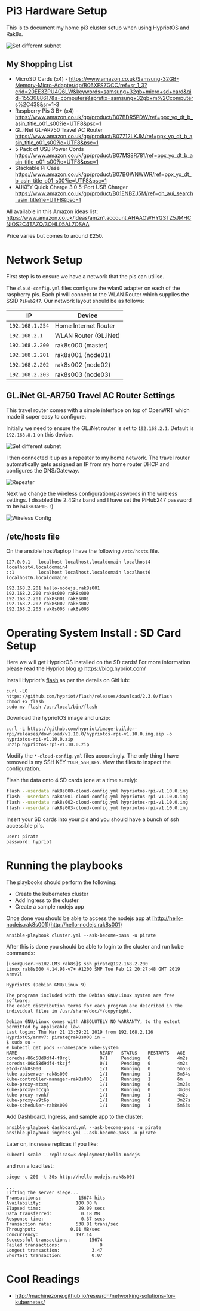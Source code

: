 # Pi3 Hardware Setup

This is to document my home pi3 cluster setup when using HypriotOS and Rak8s.

![Set different subnet](./img/pi3-cluster-2.jpg)

## My Shopping List

- MicroSD Cards (x4) - https://www.amazon.co.uk/Samsung-32GB-Memory-Micro-Adapter/dp/B06XFSZGCC/ref=sr_1_3?crid=20EE3ZPU4Q6LW&keywords=samsung+32gb+micro+sd+card&qid=1553088617&s=computers&sprefix=samsung+32gb+m%2Ccomputers%2C438&sr=1-3
- Raspberry Pis 3 B+ (x4) - https://www.amazon.co.uk/gp/product/B07BDR5PDW/ref=ppx_yo_dt_b_asin_title_o01_s00?ie=UTF8&psc=1
- GL.iNet GL-AR750 Travel AC Router https://www.amazon.co.uk/gp/product/B07712LKJM/ref=ppx_yo_dt_b_asin_title_o01_s00?ie=UTF8&psc=1
- 5 Pack of USB Power Cords https://www.amazon.co.uk/gp/product/B07MS8R781/ref=ppx_yo_dt_b_asin_title_o01_s00?ie=UTF8&psc=1
- Stackable Pi Case https://www.amazon.co.uk/gp/product/B07BGWNWWR/ref=ppx_yo_dt_b_asin_title_o01_s00?ie=UTF8&psc=1
- AUKEY Quick Charge 3.0 5-Port USB Charger https://www.amazon.co.uk/gp/product/B01ENBZJ5M/ref=oh_aui_search_asin_title?ie=UTF8&psc=1

All available in this Amazon ideas list: https://www.amazon.co.uk/ideas/amzn1.account.AHAAOWHYGSTZ5JMHCNIOS2C4TAZQ/3OHL05AL7OSAA

Price varies but comes to around £250.

# Network Setup

First step is to ensure we have a network that the pis can utilise.

The `cloud-config.yml` files configure the wlan0 adapter on each of the raspberry pis.  Each pi will connect to the WLAN Router which supplies the SSID `PiHub247`. Our network layout should be as follows:

| IP                                   | Device              |
| ------------------------------------ | ---------------     |
| `192.168.1.254`                      | Home Internet Router |
| `192.168.2.1`                        | WLAN Router (GL.iNet)|
| `192.168.2.200`                      | rak8s000 (master)   |
| `192.168.2.201`                      | rak8s001 (node01)   |
| `192.168.2.202`                      | rak8s002 (node02)   |
| `192.168.2.203`                      | rak8s003 (node03)   |


## GL.iNet GL-AR750 Travel AC Router Settings

This travel router comes with a simple interface on top of OpenWRT which made it super easy to configure.

Initially we need to ensure the GL.iNet router is set to `192.168.2.1`.  Default is `192.168.8.1` on this device.

![Set different subnet](./img/glinet-lan-ip.png)

I then connected it up as a repeater to my home network.  The travel router automatically gets assigned an IP from my home router DHCP and configures the DNS/Gateway.

![Repeater](./img/glinet-repeater-client.png)

Next we change the wireless configuration/passwords in the wireless settings.  I disabled the 2.4Ghz band and I have set the PiHub247 password to be `b4k3m3aPIE`. :)

![Wireless Config](./img/glinet-wireless-config.png)


## /etc/hosts file

On the ansible host/laptop I have the following `/etc/hosts` file.

```
127.0.0.1   localhost localhost.localdomain localhost4 localhost4.localdomain4
::1         localhost localhost.localdomain localhost6 localhost6.localdomain6

192.168.2.201 hello-nodejs.rak8s001
192.168.2.200 rak8s000 rak8s000
192.168.2.201 rak8s001 rak8s001
192.168.2.202 rak8s002 rak8s002
192.168.2.203 rak8s003 rak8s003
```

# Operating System Install : SD Card Setup

Here we will get HypriotOS installed on the SD cards!  For more information please read the Hypriot blog @  https://blog.hypriot.com/

Install Hypriot's [flash](https://github.com/hypriot/flash) as per the details on GitHub:
```
curl -LO https://github.com/hypriot/flash/releases/download/2.3.0/flash
chmod +x flash
sudo mv flash /usr/local/bin/flash
```

Download the hypriotOS image and unzip:

```
curl -L https://github.com/hypriot/image-builder-rpi/releases/download/v1.10.0/hypriotos-rpi-v1.10.0.img.zip -o hypriotos-rpi-v1.10.0.zip
unzip hypriotos-rpi-v1.10.0.zip
```

Modify the `*-cloud-config.yml` files accordingly.  The only thing I have removed is my SSH KEY `YOUR_SSH_KEY`.  View the files to inspect the configuration.

Flash the data onto 4 SD cards (one at a time surely):

```bash
flash --userdata rak8s000-cloud-config.yml hypriotos-rpi-v1.10.0.img
flash --userdata rak8s001-cloud-config.yml hypriotos-rpi-v1.10.0.img
flash --userdata rak8s002-cloud-config.yml hypriotos-rpi-v1.10.0.img
flash --userdata rak8s003-cloud-config.yml hypriotos-rpi-v1.10.0.img
```

Insert your SD cards into your pis and you should have a bunch of ssh accessible pi's.

```
user: pirate
password: hypriot
```

# Running the playbooks

The playbooks should perform the following:

- Create the kubernetes cluster
- Add Ingress to the cluster
- Create a sample nodejs app

Once done you should be able to access the nodejs app at [http://hello-nodejs.rak8s001](http://hello-nodejs.rak8s001)

```
ansible-playbook cluster.yml --ask-become-pass -u pirate
```

After this is done you should be able to login to the cluster and run kube commands:

```
[user@user-H61H2-LM3 rak8s]$ ssh pirate@192.168.2.200
Linux rak8s000 4.14.98-v7+ #1200 SMP Tue Feb 12 20:27:48 GMT 2019 armv7l

HypriotOS (Debian GNU/Linux 9)

The programs included with the Debian GNU/Linux system are free software;
the exact distribution terms for each program are described in the
individual files in /usr/share/doc/*/copyright.

Debian GNU/Linux comes with ABSOLUTELY NO WARRANTY, to the extent
permitted by applicable law.
Last login: Thu Mar 21 13:39:21 2019 from 192.168.2.126
HypriotOS/armv7: pirate@rak8s000 in ~
$ sudo su -
# kubectl get pods --namespace kube-system
NAME                               READY   STATUS    RESTARTS   AGE
coredns-86c58d9df4-f8rgl           0/1     Pending   0          4m2s
coredns-86c58d9df4-tkzjf           0/1     Pending   0          4m2s
etcd-rak8s000                      1/1     Running   0          5m55s
kube-apiserver-rak8s000            1/1     Running   1          5m54s
kube-controller-manager-rak8s000   1/1     Running   1          6m
kube-proxy-mtxmj                   1/1     Running   0          3m25s
kube-proxy-nccgn                   1/1     Running   0          3m30s
kube-proxy-nvnkf                   1/1     Running   1          4m2s
kube-proxy-v9t6p                   1/1     Running   0          3m27s
kube-scheduler-rak8s000            1/1     Running   1          5m53s

```

Add Dashboard, Ingress, and sample app to the cluster:

```
ansible-playbook dashboard.yml --ask-become-pass -u pirate
ansible-playbook ingress.yml --ask-become-pass -u pirate

```

Later on, increase replicas if you like:

```
kubectl scale --replicas=3 deployment/hello-nodejs
```

and run a load test:

```
siege -c 200 -t 30s http://hello-nodejs.rak8s001

...
Lifting the server siege...
Transactions:		       15674 hits
Availability:		      100.00 %
Elapsed time:		       29.09 secs
Data transferred:	        0.18 MB
Response time:		        0.37 secs
Transaction rate:	      538.81 trans/sec
Throughput:		        0.01 MB/sec
Concurrency:		      197.14
Successful transactions:       15674
Failed transactions:	           0
Longest transaction:	        3.47
Shortest transaction:	        0.07

```


# Cool Readings

- http://machinezone.github.io/research/networking-solutions-for-kubernetes/
